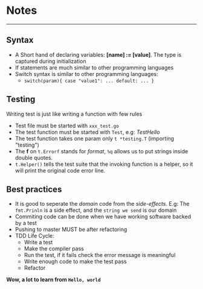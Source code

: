 # Notes
<hr />

## Syntax

- A Short hand of declaring variables: **[name] := [value]**. The type is captured during initialization
- If statements are much similar to other programming languages
- Switch syntax is similar to other programming languages:
  - `switch(param){
     case "value1":
        ...
     default:
        ...
    }`

## Testing

Writing test is just like writing a function with few rules
- Test file must be started with `xxx_test.go`
- The test function must be started with `Test`, e.g: *TestHello*
- The test function takes one param only `t *testing.T` (importing "testing")
- The **f** on `t.Errorf` stands for *format*, `%q` allows us to put strings inside double quotes.
- `t.Helper()` tells the test suite that the invoking function is a helper, so it will print the original code error line.


## Best practices
- It is good to seperate the *domain* code from the *side-effects*. E.g: The `fmt.Prinln` is a side effect, and the `string we send` is our domain
- Commiting code can be done when we have working software backed by a test
- Pushing to master MUST be after refactoring
- TDD Life Cycle:
  - Write a test
  - Make the compiler pass
  - Run the test, if it fails check the error message is meaningful
  - Write enough code to make the test pass
  - Refactor

**Wow, a lot to learn from `Hello, world`**